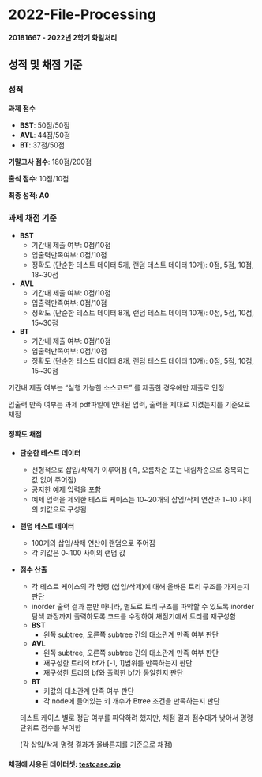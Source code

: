 # 2022-File-Processing 
**20181667 - 2022년 2학기 화일처리**

## 성적 및 채점 기준
### 성적
**과제 점수**
- **BST**: 50점/50점 
- **AVL**: 44점/50점 
- **BT**: 37점/50점 

**기말고사 점수**: 180점/200점 

**출석 점수**: 10점/10점

**최종 성적: A0**

### 과제 채점 기준
- **BST** 
  - 기간내 제출 여부: 0점/10점
  - 입출력만족여부: 0점/10점
  - 정확도 (단순한 테스트 데이터 5개, 랜덤 테스트 데이터 10개): 0점, 5점, 10점, 18~30점 
- **AVL** 
  - 기간내 제출 여부: 0점/10점
  - 입출력만족여부: 0점/10점
  - 정확도 (단순한 테스트 데이터 8개, 랜덤 테스트 데이터 10개): 0점, 5점, 10점, 15~30점 
- **BT** 
  - 기간내 제출 여부: 0점/10점
  - 입출력만족여부: 0점/10점
  - 정확도 (단순한 테스트 데이터 8개, 랜덤 테스트 데이터 10개): 0점, 5점, 10점, 15~30점 
  
기간내 제출 여부는 “실행 가능한 소스코드” 를 제출한 경우에만 제출로 인정

입출력 만족 여부는 과제 pdf파일에 안내된 입력, 출력을 제대로 지켰는지를 기준으로 채점

#### 정확도 채점
- **단순한 테스트 데이터** 
  - 선형적으로 삽입/삭제가 이루어짐 (즉, 오름차순 또는 내림차순으로 중복되는 값 없이 주어짐)
  - 공지한 예제 입력을 포함
  - 예제 입력을 제외한 테스트 케이스는 10&#126;20개의 삽입/삭제 연산과 1&#126;10 사이의 키값으로 구성됨
- **랜덤 테스트 데이터** 
  - 100개의 삽입/삭제 연산이 랜덤으로 주어짐
  - 각 키값은 0~100 사이의 랜덤 값
- **점수 산출** 
  - 각 테스트 케이스의 각 명령 (삽입/삭제)에 대해 올바른 트리 구조를 가지는지 판단
  - inorder 출력 결과 뿐만 아니라, 별도로 트리 구조를 파악할 수 있도록 inorder 탐색 과정까지 출력하도록 코드를 수정하여 채점기에서 트리를 재구성함
  - **BST**
    - 왼쪽 subtree, 오른쪽 subtree 간의 대소관계 만족 여부 판단
  - **AVL**
    - 왼쪽 subtree, 오른쪽 subtree 간의 대소관계 만족 여부 판단
    - 재구성한 트리의 bf가 [-1, 1]범위를 만족하는지 판단
    - 재구성한 트리의 bf와 출력한 bf가 동일한지 판단
  - **BT**
    - 키값의 대소관계 만족 여부 판단 
    - 각 node에 들어있는 키 개수가 Btree 조건을 만족하는지 판단
  
  테스트 케이스 별로 정답 여부를 파악하려 했지만, 채점 결과 점수대가 낮아서 명령 단위로 점수를 부여함 
  
  (각 삽입/삭제 명령 결과가 올바른지를 기준으로 채점)

#### 채점에 사용된 데이터셋: [testcase.zip](https://github.com/yesslee/2022-File-Processing/blob/main/fileProcessing/testcases.zip)
